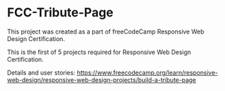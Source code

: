# FCC-Tribute-Page
This project was created as a part of freeCodeCamp Responsive Web Design Certification.

This is the first of 5 projects required for Responsive Web Design Certification. 

Details and user stories:
https://www.freecodecamp.org/learn/responsive-web-design/responsive-web-design-projects/build-a-tribute-page
